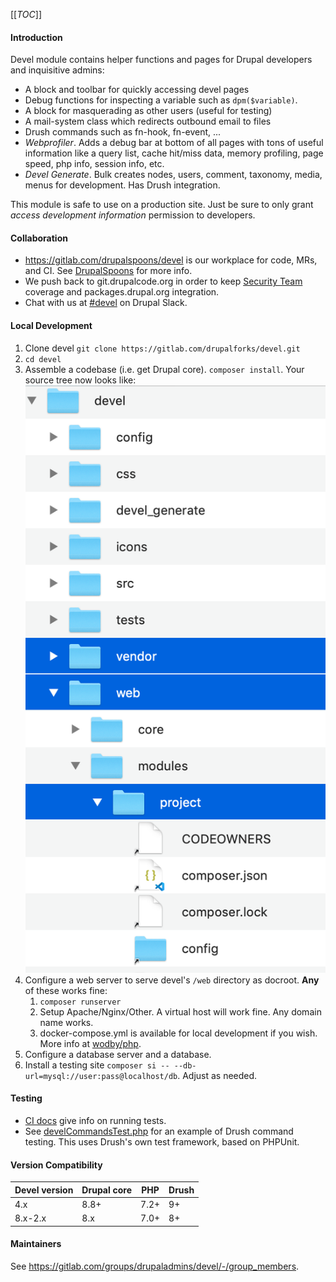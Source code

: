 [[_TOC_]]

#### Introduction

Devel module contains helper functions and pages for Drupal developers and
inquisitive admins:

 - A block and toolbar for quickly accessing devel pages
 - Debug functions for inspecting a variable such as `dpm($variable)`.
 - A block for masquerading as other users (useful for testing)
 - A mail-system class which redirects outbound email to files
 - Drush commands such as fn-hook, fn-event, ...
 - *Webprofiler*. Adds a debug bar at bottom of all pages with tons of useful
 information like a query list, cache hit/miss data, memory profiling, page
 speed, php info, session info, etc.
 - *Devel Generate*. Bulk creates nodes, users, comment, taxonomy, media, menus for development. Has
 Drush integration.

This module is safe to use on a production site. Just be sure to only grant
_access development information_ permission to developers.

#### Collaboration
- https://gitlab.com/drupalspoons/devel is our workplace for code, MRs, and CI. See
[DrupalSpoons](https://gitlab.com/drupalcontrib/webmasters/-/blob/master/README.md)
for more info.
- We push back to git.drupalcode.org in order to keep
[Security Team](https://www.drupal.org/security) coverage and packages.drupal.org integration.
- Chat with us at [#devel](https://drupal.slack.com/archives/C012WAW1MH6) on Drupal Slack.

#### Local Development
1. Clone devel `git clone https://gitlab.com/drupalforks/devel.git`
1. `cd devel`
1. Assemble a codebase (i.e. get Drupal core). `composer install`. Your source tree now looks like:
![Folder tree](/icons/folder.png)
1. Configure a web server to serve devel's `/web` directory as docroot. __Any__ of these works fine:
    1. `composer runserver`
	1. Setup Apache/Nginx/Other. A virtual host will work fine. Any domain name works.
	1. docker-compose.yml is available for local development if you wish. More info at [wodby/php](https://github.com/wodby/php).
1. Configure a database server and a database.
1. Install a testing site `composer si -- --db-url=mysql://user:pass@localhost/db`. Adjust as needed.

#### Testing
- [CI docs](https://gitlab.com/drupalspoons/webmasters/-/blob/master/docs/ci.md) give info on running tests.
- See [develCommandsTest.php](tests/src/Functional/DevelCommandsTest.php) for an example of Drush command testing. This uses Drush's own test framework, based on PHPUnit.

#### Version Compatibility
| Devel version | Drupal core | PHP | Drush |
| ------ | ------ | ----- | ----- |
| 4.x |8.8+ | 7.2+ | 9+
| 8.x-2.x | 8.x |7.0+ | 8+


#### Maintainers

See https://gitlab.com/groups/drupaladmins/devel/-/group_members.
